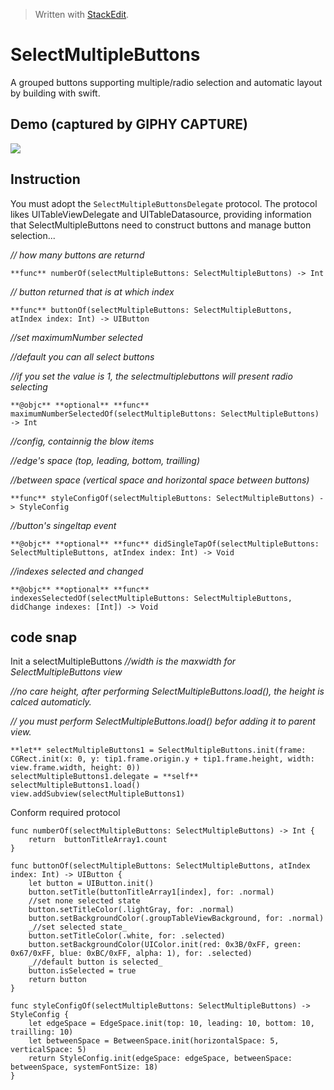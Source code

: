 


> Written with [StackEdit](https://stackedit.io/).
# SelectMultipleButtons
A grouped buttons supporting multiple/radio selection and automatic layout by building with swift.
## Demo  (captured by GIPHY CAPTURE)
![
](https://github.com/danceyoung/selectmultiplebuttons/blob/master/demo/selectmultiplebuttons-demo.gif?raw=true)
## Instruction
You must adopt the `SelectMultipleButtonsDelegate` protocol. The protocol likes UITableViewDelegate and UITableDatasource, providing information that SelectMultipleButtons need to construct buttons and manage button selection...

_// how many buttons are returnd_

    **func** numberOf(selectMultipleButtons: SelectMultipleButtons) -> Int
    
  _// button returned that is at which index_
  
    **func** buttonOf(selectMultipleButtons: SelectMultipleButtons, atIndex index: Int) -> UIButton
    
_//set maximumNumber selected_

_//default you can all select buttons_

_//if you set the value is 1, the selectmultiplebuttons will present radio selecting_

    **@objc** **optional** **func** maximumNumberSelectedOf(selectMultipleButtons: SelectMultipleButtons) -> Int
_//config, containnig the blow items_

_//edge's space (top, leading, bottom, trailling)_

_//between space (vertical space and horizontal space between buttons)_

    **func** styleConfigOf(selectMultipleButtons: SelectMultipleButtons) -> StyleConfig
   _//button's singeltap event_
   

    **@objc** **optional** **func** didSingleTapOf(selectMultipleButtons: SelectMultipleButtons, atIndex index: Int) -> Void
   _//indexes selected and changed_
   

    **@objc** **optional** **func** indexesSelectedOf(selectMultipleButtons: SelectMultipleButtons, didChange indexes: [Int]) -> Void
## code snap
Init a selectMultipleButtons
_//width is the maxwidth for SelectMultipleButtons view_

_//no care height, after performing SelectMultipleButtons.load(), the height is calced automaticly._

_// you must perform SelectMultipleButtons.load() befor adding it to parent view._

    **let** selectMultipleButtons1 = SelectMultipleButtons.init(frame: CGRect.init(x: 0, y: tip1.frame.origin.y + tip1.frame.height, width: view.frame.width, height: 0))
    selectMultipleButtons1.delegate = **self**
    selectMultipleButtons1.load()
    view.addSubview(selectMultipleButtons1)

Conform required protocol

    func numberOf(selectMultipleButtons: SelectMultipleButtons) -> Int {
	    return  buttonTitleArray1.count
    }
    
    func buttonOf(selectMultipleButtons: SelectMultipleButtons, atIndex index: Int) -> UIButton {
	    let button = UIButton.init()
	    button.setTitle(buttonTitleArray1[index], for: .normal)
	    //set none selected state
	    button.setTitleColor(.lightGray, for: .normal)
	    button.setBackgroundColor(.groupTableViewBackground, for: .normal)
	    _//set selected state_
	    button.setTitleColor(.white, for: .selected)
	    button.setBackgroundColor(UIColor.init(red: 0x3B/0xFF, green: 0x67/0xFF, blue: 0xBC/0xFF, alpha: 1), for: .selected)
	    _//default button is selected_
	    button.isSelected = true
	    return button
	}

    func styleConfigOf(selectMultipleButtons: SelectMultipleButtons) -> StyleConfig {
	    let edgeSpace = EdgeSpace.init(top: 10, leading: 10, bottom: 10, trailling: 10)
	    let betweenSpace = BetweenSpace.init(horizontalSpace: 5, verticalSpace: 5)
	    return StyleConfig.init(edgeSpace: edgeSpace, betweenSpace: betweenSpace, systemFontSize: 18)
	}
